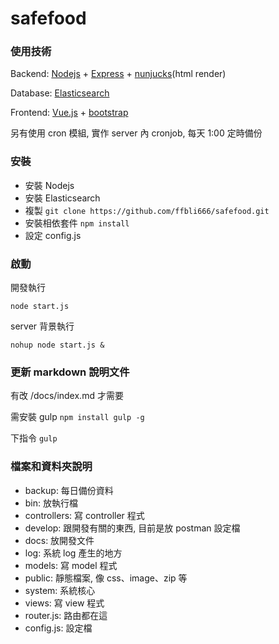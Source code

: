 # safefood


### 使用技術
Backend: [Nodejs](https://nodejs.org/en/) + [Express](http://expressjs.com/en/guide/routing.html) + [nunjucks](https://mozilla.github.io/nunjucks/templating.html#variables)(html render)

Database: [Elasticsearch](https://www.elastic.co/)

Frontend: [Vue.js](http://cn.vuejs.org/guide/index.html) + [bootstrap](http://getbootstrap.com/)

另有使用 cron 模組, 實作 server 內 cronjob, 每天 1:00 定時備份

### 安裝

* 安裝 Nodejs
* 安裝 Elasticsearch
* 複製 ```git clone https://github.com/ffbli666/safefood.git```
* 安裝相依套件  ```npm install```
* 設定 config.js


### 啟動

開發執行

```node start.js```

server 背景執行

```nohup node start.js &```

### 更新 markdown 說明文件

有改 /docs/index.md 才需要

需安裝 gulp ```npm install gulp -g```

下指令 ```gulp```



### 檔案和資料夾說明

 * backup: 每日備份資料
 * bin: 放執行檔
 * controllers: 寫 controller 程式
 * develop: 跟開發有關的東西, 目前是放 postman 設定檔
 * docs: 放開發文件
 * log: 系統 log 產生的地方
 * models: 寫 model 程式
 * public: 靜態檔案, 像 css、image、zip 等
 * system: 系統核心
 * views: 寫 view 程式
 * router.js: 路由都在這
 * config.js: 設定檔



